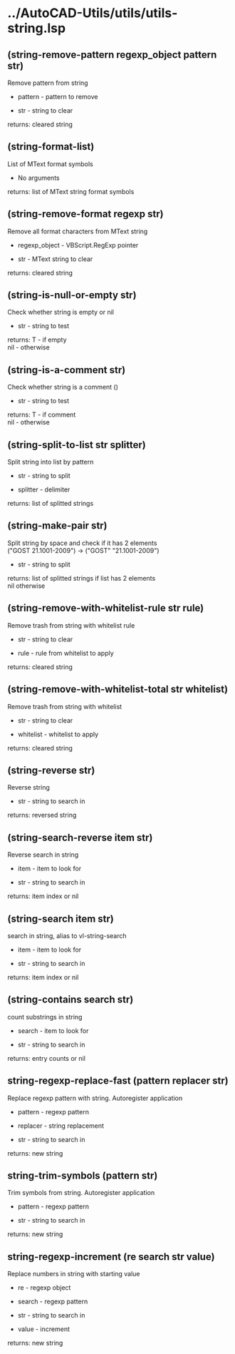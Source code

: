 # ../AutoCAD-Utils/utils/utils-string.lsp
## (string-remove-pattern regexp_object pattern str)
Remove pattern from string
* pattern - pattern to remove
* str - string to clear
returns: cleared string
## (string-format-list)
List of MText format symbols
* No arguments
returns: list of MText string format symbols
## (string-remove-format regexp str)
Remove all format characters from MText string
* regexp_object - VBScript.RegExp pointer
* str - MText string to clear
returns: cleared string
## (string-is-null-or-empty str)
Check whether string is empty or nil
* str - string to test
returns: T - if empty <br/> nil - otherwise
## (string-is-a-comment str)
Check whether string is a comment ()
* str - string to test
returns: T - if comment <br/> nil - otherwise
## (string-split-to-list str splitter)
Split string into list by pattern
* str - string to split
* splitter - delimiter
returns: list of splitted strings
## (string-make-pair str)
Split string by space and check if it has 2 elements <br/> ("GOST 21.1001-2009") -> ("GOST" "21.1001-2009")
* str - string to split
returns: list of splitted strings if list has 2 elements <br/> nil otherwise
## (string-remove-with-whitelist-rule str rule)
Remove trash from string with whitelist rule
* str - string to clear
* rule - rule from whitelist to apply
returns: cleared string
## (string-remove-with-whitelist-total str whitelist)
Remove trash from string with whitelist
* str - string to clear
* whitelist - whitelist to apply
returns: cleared string
## (string-reverse str)
Reverse string
* str - string to search in
returns: reversed string
## (string-search-reverse item str)
Reverse search in string
* item - item to look for
* str - string to search in
returns: item index or nil
## (string-search item str)
search in string, alias to vl-string-search
* item - item to look for
* str - string to search in
returns: item index or nil
## (string-contains search str)
count substrings in string
* search - item to look for
* str - string to search in
returns: entry counts or nil
## string-regexp-replace-fast (pattern replacer str)
Replace regexp pattern with string. Autoregister application
* pattern - regexp pattern
* replacer - string replacement
* str - string to search in
returns: new string
## string-trim-symbols (pattern str)
Trim symbols from string. Autoregister application
* pattern - regexp pattern
* str - string to search in
returns: new string
## string-regexp-increment (re search str value)
Replace numbers in string with starting value
* re - regexp object
* search - regexp pattern
* str - string to search in
* value - increment
returns: new string
